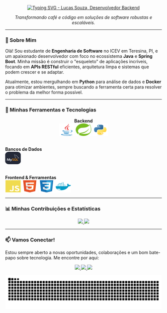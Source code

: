 <p align="center">
  <a href="https://git.io/typing-svg">
    <img src="https://readme-typing-svg.demolab.com?font=Fira+Code&weight=600&size=25&pause=1000&color=FFFFFF&center=true&width=435&lines=Lucas+Souza+%F0%9F%91%8B;Desenvolvedor+Backend+%E2%9A%A1" alt="Typing SVG - Lucas Souza, Desenvolvedor Backend">
  </a>
</p>

<p align="center">
  <em>Transformando café e código em soluções de software robustas e escaláveis.</em>
</p>

---

### 🎯 Sobre Mim

Olá! Sou estudante de **Engenharia de Software** no ICEV em Teresina, PI, e um apaixonado desenvolvedor com foco no ecossistema **Java** e **Spring Boot**. Minha missão é construir o "esqueleto" de aplicações incríveis, focando em **APIs RESTful** eficientes, arquitetura limpa e sistemas que podem crescer e se adaptar.

Atualmente, estou mergulhando em **Python** para análise de dados e **Docker** para otimizar ambientes, sempre buscando a ferramenta certa para resolver o problema da melhor forma possível.

---

### 🚀 Minhas Ferramentas e Tecnologias

<p align="center">
  <strong>Backend</strong><br>
  <img alt="Java" height="40" width="50" src="https://raw.githubusercontent.com/devicons/devicon/master/icons/java/java-original.svg">
  <img alt="Spring" height="40" width="50" src="https://raw.githubusercontent.com/devicons/devicon/master/icons/spring/spring-original.svg">
  <img alt="Python" height="40" width="50" src="https://raw.githubusercontent.com/devicons/devicon/master/icons/python/python-original.svg">
  
  <br><strong>Bancos de Dados</strong><br>
  <img alt="MySQL" height="40" width="50" src="https://raw.githubusercontent.com/tandpfun/skill-icons/65dea6c4eaca7da319e552c09f4cf5a9a8dab2c8/icons/MySQL-Dark.svg">
  
  <br><strong>Frontend & Ferramentas</strong><br>
  <img alt="JavaScript" height="40" width="50" src="https://raw.githubusercontent.com/devicons/devicon/master/icons/javascript/javascript-plain.svg">
  <img alt="HTML5" height="40" width="50" src="https://raw.githubusercontent.com/devicons/devicon/master/icons/html5/html5-original.svg">
  <img alt="CSS3" height="40" width="50" src="https://raw.githubusercontent.com/devicons/devicon/master/icons/css3/css3-original.svg">
  <img alt="Docker" height="40" width="50" src="https://raw.githubusercontent.com/devicons/devicon/master/icons/docker/docker-plain.svg">
</p>

---

### 📊 Minhas Contribuições e Estatísticas

<div align="center">
  <a href="https://github.com/lucasrbsouza">
    <img height="170em" src="https://github-readme-stats.vercel.app/api?username=lucasrbsouza&show_icons=true&theme=dracula&include_all_commits=true&count_private=true"/>
    <img height="170em" src="https://github-readme-stats.vercel.app/api/top-langs/?username=lucasrbsouza&layout=compact&langs_count=7&theme=dracula"/>
  </a>
</div>

---

### 📫 Vamos Conectar!

Estou sempre aberto a novas oportunidades, colaborações e um bom bate-papo sobre tecnologia. Me encontre por aqui:

<p align="center">
  <a href="https://www.linkedin.com/in/lucas-souza-a83bbb1b1" target="_blank" rel="noopener noreferrer">
    <img src="https://img.shields.io/badge/-LinkedIn-%230077B5?style=for-the-badge&logo=linkedin&logoColor=white">
  </a>
  <a href="mailto:eng.lucassouzas@gmail.com" target="_blank" rel="noopener noreferrer">
    <img src="https://img.shields.io/badge/-Gmail-%23333?style=for-the-badge&logo=gmail&logoColor=white">
  </a>
  <a href="https://www.instagram.com/lucassousaas/" target="_blank" rel="noopener noreferrer">
    <img src="https://img.shields.io/badge/-Instagram-%23E4405F?style=for-the-badge&logo=instagram&logoColor=white">
  </a>
</p>

<div align="center">
  <picture>
    <source media="(prefers-color-scheme: dark)" srcset="https://raw.githubusercontent.com/lucasrbsouza/lucasrbsouza/output/github-contribution-grid-snake-dark.svg">
    <source media="(prefers-color-scheme: light)" srcset="https://raw.githubusercontent.com/lucasrbsouza/lucasrbsouza/output/github-contribution-grid-snake-dark.svg">
    <img align="center" alt="github contribution grid snake animation" src="https://raw.githubusercontent.com/lucasrbsouza/lucasrbsouza/output/github-contribution-grid-snake.svg">
  </picture>
</div>
